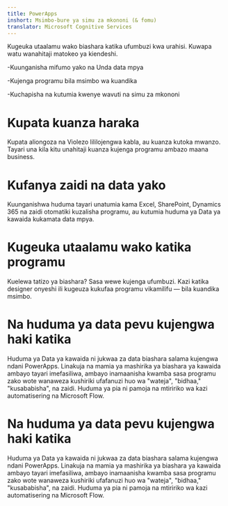 ```yaml
---
title: PowerApps
inshort: Msimbo-bure ya simu za mkononi (& fomu)
translator: Microsoft Cognitive Services
---
```


Kugeuka utaalamu wako biashara katika ufumbuzi kwa urahisi. Kuwapa watu wanahitaji matokeo ya kiendeshi.

-Kuunganisha mifumo yako na Unda data mpya

-Kujenga programu bila msimbo wa kuandika

-Kuchapisha na kutumia kwenye wavuti na simu za mkononi

# Kupata kuanza haraka
Kupata aliongoza na Violezo lililojengwa kabla, au kuanza kutoka mwanzo. Tayari una kila kitu unahitaji kuanza kujenga programu ambazo maana business.

# Kufanya zaidi na data yako
Kuunganishwa huduma tayari unatumia kama Excel, SharePoint, Dynamics 365 na zaidi otomatiki kuzalisha programu, au kutumia huduma ya Data ya kawaida kukamata data mpya.

# Kugeuka utaalamu wako katika programu
Kuelewa tatizo ya biashara? Sasa wewe kujenga ufumbuzi. Kazi katika designer onyeshi ili kugeuza kukufaa programu vikamilifu — bila kuandika msimbo.

# Na huduma ya data pevu kujengwa haki katika
Huduma ya Data ya kawaida ni jukwaa za data biashara salama kujengwa ndani PowerApps. Linakuja na mamia ya mashirika ya biashara ya kawaida ambayo tayari imefasiliwa, ambayo inamaanisha kwamba sasa programu zako wote wanaweza kushiriki ufafanuzi huo wa "wateja", "bidhaa," "kusababisha", na zaidi. Huduma ya pia ni pamoja na mtiririko wa kazi automatisering na Microsoft Flow.

# Na huduma ya data pevu kujengwa haki katika
Huduma ya Data ya kawaida ni jukwaa za data biashara salama kujengwa ndani PowerApps. Linakuja na mamia ya mashirika ya biashara ya kawaida ambayo tayari imefasiliwa, ambayo inamaanisha kwamba sasa programu zako wote wanaweza kushiriki ufafanuzi huo wa "wateja", "bidhaa," "kusababisha", na zaidi. Huduma ya pia ni pamoja na mtiririko wa kazi automatisering na Microsoft Flow.



